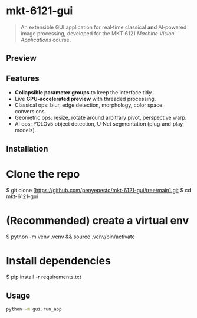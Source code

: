 # mkt-6121-gui

> An extensible GUI application for real‑time classical **and** AI‑powered image processing, developed for the MKT‑6121 *Machine Vision Applications* course.


##  Preview


## Features

* **Collapsible parameter groups** to keep the interface tidy.
* Live **GPU‑accelerated preview** with threaded processing.
* Classical ops: blur, edge detection, morphology, color space conversions.
* Geometric ops: resize, rotate around arbitrary pivot, perspective warp.
* AI ops: YOLOv5 object detection, U‑Net segmentation (plug‑and‑play models).

##  Installation

#  Clone the repo
$ git clone [https://github.com/penyepesto/mkt-6121-gui/tree/main].git
$ cd mkt-6121-gui

#  (Recommended) create a virtual env
$ python -m venv .venv && source .venv/bin/activate 

# Install dependencies
$ pip install -r requirements.txt

## Usage

```bash
python -m gui.run_app
```

